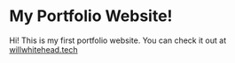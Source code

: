 # My Portfolio Website!

Hi! This is my first portfolio website. You can check it out at [willwhitehead.tech](https://willwhitehead.tech/)
